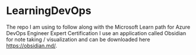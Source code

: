# LearningDevOps
The repo I am using to follow along with the Microsoft Learn path for Azure DevOps Engineer Expert Certification
I use an application called Obsidian for note taking / visualization and can be downloaded here https://obsidian.md/.
